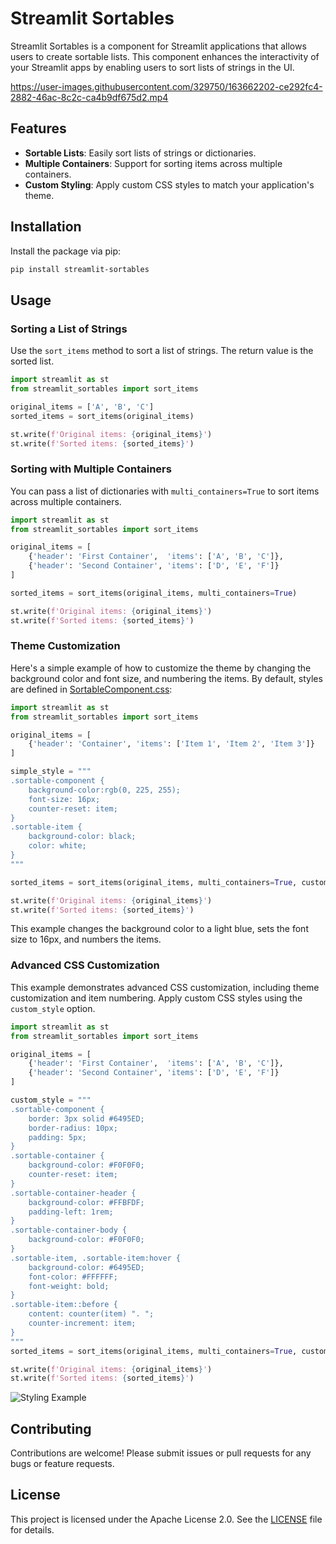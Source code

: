 # Streamlit Sortables

Streamlit Sortables is a component for Streamlit applications that allows users to create sortable lists. This component enhances the interactivity of your Streamlit apps by enabling users to sort lists of strings in the UI.

https://user-images.githubusercontent.com/329750/163662202-ce292fc4-2882-46ac-8c2c-ca4b9df675d2.mp4

## Features

- **Sortable Lists**: Easily sort lists of strings or dictionaries.
- **Multiple Containers**: Support for sorting items across multiple containers.
- **Custom Styling**: Apply custom CSS styles to match your application's theme.

## Installation

Install the package via pip:

```bash
pip install streamlit-sortables
```

## Usage

### Sorting a List of Strings

Use the `sort_items` method to sort a list of strings. The return value is the sorted list.

```python
import streamlit as st
from streamlit_sortables import sort_items

original_items = ['A', 'B', 'C']
sorted_items = sort_items(original_items)

st.write(f'Original items: {original_items}')
st.write(f'Sorted items: {sorted_items}')
```

### Sorting with Multiple Containers

You can pass a list of dictionaries with `multi_containers=True` to sort items across multiple containers.

```python
import streamlit as st
from streamlit_sortables import sort_items

original_items = [
    {'header': 'First Container',  'items': ['A', 'B', 'C']},
    {'header': 'Second Container', 'items': ['D', 'E', 'F']}
]

sorted_items = sort_items(original_items, multi_containers=True)

st.write(f'Original items: {original_items}')
st.write(f'Sorted items: {sorted_items}')
```

### Theme Customization

Here's a simple example of how to customize the theme by changing the background color and font size, and numbering the items. By default, styles are defined in [SortableComponent.css](streamlit_sortables/frontend/src/SortableComponent.css):

```python
import streamlit as st
from streamlit_sortables import sort_items

original_items = [
    {'header': 'Container', 'items': ['Item 1', 'Item 2', 'Item 3']}
]

simple_style = """
.sortable-component {
    background-color:rgb(0, 225, 255);
    font-size: 16px;
    counter-reset: item;
}
.sortable-item {
    background-color: black;
    color: white;
}
"""

sorted_items = sort_items(original_items, multi_containers=True, custom_style=simple_style)

st.write(f'Original items: {original_items}')
st.write(f'Sorted items: {sorted_items}')
```

This example changes the background color to a light blue, sets the font size to 16px, and numbers the items.

### Advanced CSS Customization

This example demonstrates advanced CSS customization, including theme customization and item numbering. Apply custom CSS styles using the `custom_style` option.

```python
import streamlit as st
from streamlit_sortables import sort_items

original_items = [
    {'header': 'First Container',  'items': ['A', 'B', 'C']},
    {'header': 'Second Container', 'items': ['D', 'E', 'F']}
]

custom_style = """
.sortable-component {
    border: 3px solid #6495ED;
    border-radius: 10px;
    padding: 5px;
}
.sortable-container {
    background-color: #F0F0F0;
    counter-reset: item;
}
.sortable-container-header {
    background-color: #FFBFDF;
    padding-left: 1rem;
}
.sortable-container-body {
    background-color: #F0F0F0;
}
.sortable-item, .sortable-item:hover {
    background-color: #6495ED;
    font-color: #FFFFFF;
    font-weight: bold;
}
.sortable-item::before {
    content: counter(item) ". ";
    counter-increment: item;
}
"""
sorted_items = sort_items(original_items, multi_containers=True, custom_style=custom_style)

st.write(f'Original items: {original_items}')
st.write(f'Sorted items: {sorted_items}')
```

![Styling Example](imgs/styling.png)

## Contributing

Contributions are welcome! Please submit issues or pull requests for any bugs or feature requests.

## License

This project is licensed under the Apache License 2.0. See the [LICENSE](LICENSE) file for details.
